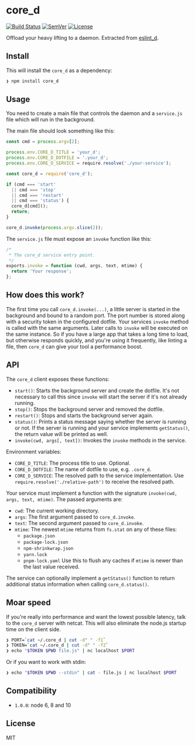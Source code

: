 # core\_d

[![Build Status]](https://travis-ci.org/mantoni/core_d.js)
[![SemVer]](http://semver.org)
[![License]](https://github.com/mantoni/core\_d.js/blob/master/LICENSE)

Offload your heavy lifting to a daemon. Extracted from [eslint_d][].

## Install

This will install the `core_d` as a dependency:

```bash
❯ npm install core_d
```

## Usage

You need to create a main file that controls the daemon and a `service.js` file
which will run in the background.

The main file should look something like this:

```js
const cmd = process.argv[2];

process.env.CORE_D_TITLE = 'your_d';
process.env.CORE_D_DOTFILE = '.your_d';
process.env.CORE_D_SERVICE = require.resolve('./your-service');

const core_d = require('core_d');

if (cmd === 'start'
  || cmd === 'stop'
  || cmd === 'restart'
  || cmd === 'status') {
  core_d[cmd]();
  return;
}

core_d.invoke(process.argv.slice(2));
```

The `service.js` file must expose an `invoke` function like this:

```js
/*
 * The core_d service entry point.
 */
exports.invoke = function (cwd, args, text, mtime) {
  return 'Your response';
};
```

## How does this work?

The first time you call `core_d.invoke(...)`, a little server is started in the
background and bound to a random port. The port number is stored along with a
security token in the configured dotfile. Your services `invoke` method is
called with the same arguments. Later calls to `invoke` will be executed on the
same instance. So if you have a large app that takes a long time to load, but
otherwise responds quickly, and you're using it frequently, like linting a
file, then `core_d` can give your tool a performance boost.

## API

The `core_d` client exposes these functions:

- `start()`: Starts the background server and create the dotfile. It's not
  necessary to call this since `invoke` will start the server if it's not
  already running.
- `stop()`: Stops the background server and removed the dotfile.
- `restart()`: Stops and starts the background server again.
- `status()`: Prints a status message saying whether the server is running or
  not. If the server is running and your service implements `getStatus()`, the
  return value will be printed as well.
- `invoke(cwd, args[, text])`: Invokes the `invoke` methods in the service.

Environment variables:

- `CORE_D_TITLE`: The process title to use. Optional.
- `CORE_D_DOTFILE`: The name of dotfile to use, e.g. `.core_d`.
- `CORE_D_SERVICE`: The resolved path to the service implementation. Use
  `require.resolve('./relative-path')` to receive the resolved path.

Your service must implement a function with the signature `invoke(cwd, args,
text, mtime)`. The passed arguments are:

- `cwd`: The current working directory.
- `args`: The first argument passed to `core_d.invoke`.
- `text`: The second argument passed to `core_d.invoke`.
- `mtime`: The newest `mtime` returns from `fs.stat` on any of these files:
    - `package.json`
    - `package-lock.json`
    - `npm-shrinkwrap.json`
    - `yarn.lock`
    - `pnpm-lock.yaml`
  Use this to flush any caches if `mtime` is newer than the last value received.

The service can optionally implement a `getStatus()` function to return
additional status information when calling `core_d.status()`.

## Moar speed

If you're really into performance and want the lowest possible latency, talk to
the `core_d` server with netcat. This will also eliminate the node.js startup
time on the client side.

```bash
❯ PORT=`cat ~/.core_d | cut -d" " -f1`
❯ TOKEN=`cat ~/.core_d | cut -d" " -f2`
❯ echo "$TOKEN $PWD file.js" | nc localhost $PORT
```

Or if you want to work with stdin:

```bash
❯ echo "$TOKEN $PWD --stdin" | cat - file.js | nc localhost $PORT
```

## Compatibility

- `1.0.0`: node 6, 8 and 10

## License

MIT

[Build Status]: https://img.shields.io/travis/mantoni/core_d.js/master.svg
[SemVer]: https://img.shields.io/:semver-%E2%9C%93-brightgreen.svg
[License]: https://img.shields.io/npm/l/core_d.svg
[eslint_d]: https://github.com/mantoni/eslint_d.js
